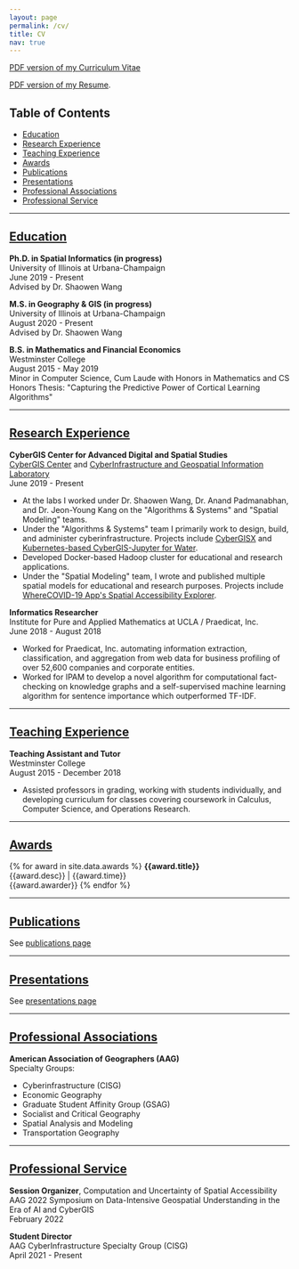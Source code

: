 ```yaml
---
layout: page
permalink: /cv/
title: CV
nav: true
---
```


[PDF version of my Curriculum Vitae](https://github.com/alexandermichels/CV/blob/master/CurriculumVitae.pdf)

[PDF version of my Resume](https://github.com/alexandermichels/CV/blob/master/Resume.pdf).


## Table of Contents

* [Education](#edu)
* [Research Experience](#research-exp)
* [Teaching Experience](#teaching-exp)
* [Awards](#awards)
* [Publications](#pub)
* [Presentations](#pres)
* [Professional Associations](#prof-assoc)
* [Professional Service](#prof-service)

<a id="edu" />

***

## [Education](#edu)

**Ph.D. in Spatial Informatics (in progress)**  
University of Illinois at Urbana-Champaign  
June 2019 - Present  
Advised by Dr. Shaowen Wang

**M.S. in Geography & GIS (in progress)**  
University of Illinois at Urbana-Champaign  
August 2020 - Present  
Advised by Dr. Shaowen Wang

**B.S. in Mathematics and Financial Economics**   
Westminster College  
August 2015 - May 2019  
Minor in Computer Science, Cum Laude with Honors in Mathematics and CS  
Honors Thesis: "Capturing the Predictive Power of Cortical Learning Algorithms"

<a id="research-exp" />

***

## [Research Experience](#research-exp)

**CyberGIS Center for Advanced Digital and Spatial Studies**  
[CyberGIS Center](https://cybergis.illinois.edu/) and [CyberInfrastructure and Geospatial Information Laboratory](https://cigi.illinois.edu/)  
June 2019 - Present  
* At the labs I worked under Dr. Shaowen Wang, Dr. Anand Padmanabhan, and Dr. Jeon-Young Kang on the "Algorithms & Systems" and "Spatial Modeling" teams.
* Under the "Algorithms & Systems" team I primarily work to design, build, and administer cyberinfrastructure. Projects include [CyberGISX](https://cybergisxhub.cigi.illinois.edu/) and [Kubernetes-based CyberGIS-Jupyter for Water](https://www.hydroshare.org/resource/e9686eadd4474b6587d83d9330d25854/).
* Developed Docker-based Hadoop cluster for educational and research applications.
* Under the "Spatial Modeling" team, I wrote and published multiple spatial models for educational and research purposes. Projects include [WhereCOVID-19 App's Spatial Accessibility Explorer](https://wherecovid19.cigi.illinois.edu/).

**Informatics Researcher**  
Institute for Pure and Applied Mathematics at UCLA / Praedicat, Inc.  
June 2018 - August 2018
* Worked for Praedicat, Inc. automating information extraction, classification, and aggregation from web data for business profiling of over 52,600 companies and corporate entities.
* Worked for IPAM to develop a novel algorithm for computational fact-checking on knowledge graphs and a self-supervised machine learning algorithm for sentence importance which outperformed TF-IDF.


<a id="teaching-exp" />

***

## [Teaching Experience](#teaching-exp)

**Teaching Assistant and Tutor**  
Westminster College  
August 2015 - December 2018  
* Assisted professors in grading, working with students individually, and developing curriculum for classes covering coursework in Calculus, Computer Science, and Operations Research.


<a id="awards" />

***

## [Awards](#awards)

{% for award in site.data.awards %}
  <b>{{award.title}}</b><br>
  {{award.desc}} | {{award.time}}<br>
  {{award.awarder}}
{% endfor %}

<a id="pub" />

***

## [Publications](#pub)

See [publications page](/publications/)


<a id="pres" />

***

## [Presentations](#pres)

See [presentations page](/presentations/)


<a id="prof-assoc" />

***

## [Professional Associations](#prof-assoc)

**American Association of Geographers (AAG)**  
Specialty Groups:   
* Cyberinfrastructure (CISG)  
* Economic Geography  
* Graduate Student Affinity Group (GSAG)  
* Socialist and Critical Geography  
* Spatial Analysis and Modeling  
* Transportation Geography  

<a id="prof-service" />

***

## [Professional Service](#prof-service)

**Session Organizer**, Computation and Uncertainty of Spatial Accessibility  
AAG 2022 Symposium on Data-Intensive Geospatial Understanding in the Era of AI and CyberGIS  
February 2022


**Student Director**  
AAG CyberInfrastructure Specialty Group (CISG)  
April 2021 - Present  
